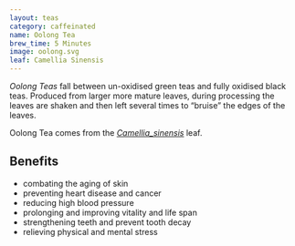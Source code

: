 ```yaml
---
layout: teas
category: caffeinated
name: Oolong Tea
brew_time: 5 Minutes
image: oolong.svg
leaf: Camellia Sinensis
---
```


*Oolong Teas* fall between un-oxidised green teas and fully 
oxidised black teas. Produced from larger more mature leaves, 
during processing the leaves are shaken and then left several 
times to “bruise” the edges of the leaves.

Oolong Tea comes from the [*Camellia_sinensis*](http://en.wikipedia.org/wiki/Camellia_sinensis) leaf.

## Benefits

- combating the aging of skin
- preventing heart disease and cancer
- reducing high blood pressure
- prolonging and improving vitality and life span
- strengthening teeth and prevent tooth decay
- relieving physical and mental stress